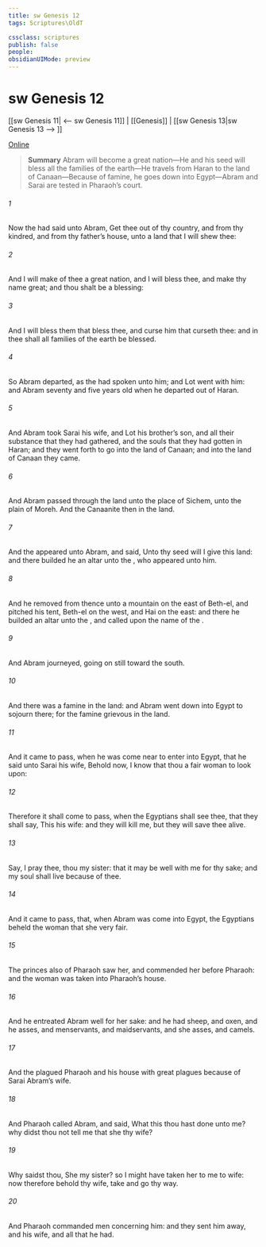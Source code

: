 ```yaml
---
title: sw Genesis 12
tags: Scriptures\OldT

cssclass: scriptures
publish: false
people:
obsidianUIMode: preview
---
```


# sw Genesis 12
[[sw Genesis 11| <-- sw Genesis 11]] | [[Genesis]] | [[sw Genesis 13|sw Genesis 13 --> ]]

[Online](https://churchofjesuschrist.org/study/scriptures/ot/gen/12?lang=eng)

> __Summary__
Abram will become a great nation—He and his seed will bless all the families of the earth—He travels from Haran to the land of Canaan—Because of famine, he goes down into Egypt—Abram and Sarai are tested in Pharaoh’s court.

###### 1 
Now the  had said unto Abram, Get thee out of thy country, and from thy kindred, and from thy father’s house, unto a land that I will shew thee:

###### 2 
And I will make of thee a great nation, and I will bless thee, and make thy name great; and thou shalt be a blessing:

###### 3 
And I will bless them that bless thee, and curse him that curseth thee: and in thee shall all families of the earth be blessed.

###### 4 
So Abram departed, as the  had spoken unto him; and Lot went with him: and Abram  seventy and five years old when he departed out of Haran.

###### 5 
And Abram took Sarai his wife, and Lot his brother’s son, and all their substance that they had gathered, and the souls that they had gotten in Haran; and they went forth to go into the land of Canaan; and into the land of Canaan they came.

###### 6 
And Abram passed through the land unto the place of Sichem, unto the plain of Moreh. And the Canaanite  then in the land.

###### 7 
And the  appeared unto Abram, and said, Unto thy seed will I give this land: and there builded he an altar unto the , who appeared unto him.

###### 8 
And he removed from thence unto a mountain on the east of Beth-el, and pitched his tent,  Beth-el on the west, and Hai on the east: and there he builded an altar unto the , and called upon the name of the .

###### 9 
And Abram journeyed, going on still toward the south.

###### 10 
And there was a famine in the land: and Abram went down into Egypt to sojourn there; for the famine  grievous in the land.

###### 11 
And it came to pass, when he was come near to enter into Egypt, that he said unto Sarai his wife, Behold now, I know that thou  a fair woman to look upon:

###### 12 
Therefore it shall come to pass, when the Egyptians shall see thee, that they shall say, This  his wife: and they will kill me, but they will save thee alive.

###### 13 
Say, I pray thee, thou  my sister: that it may be well with me for thy sake; and my soul shall live because of thee.

###### 14 
And it came to pass, that, when Abram was come into Egypt, the Egyptians beheld the woman that she  very fair.

###### 15 
The princes also of Pharaoh saw her, and commended her before Pharaoh: and the woman was taken into Pharaoh’s house.

###### 16 
And he entreated Abram well for her sake: and he had sheep, and oxen, and he asses, and menservants, and maidservants, and she asses, and camels.

###### 17 
And the  plagued Pharaoh and his house with great plagues because of Sarai Abram’s wife.

###### 18 
And Pharaoh called Abram, and said, What  this  thou hast done unto me? why didst thou not tell me that she  thy wife?

###### 19 
Why saidst thou, She  my sister? so I might have taken her to me to wife: now therefore behold thy wife, take  and go thy way.

###### 20 
And Pharaoh commanded  men concerning him: and they sent him away, and his wife, and all that he had.

